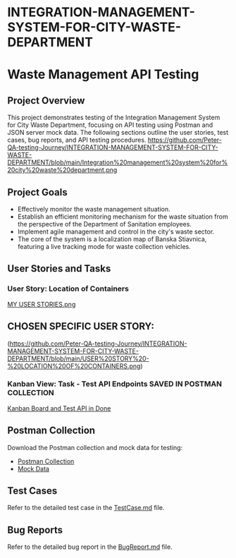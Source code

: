 # INTEGRATION-MANAGEMENT-SYSTEM-FOR-CITY-WASTE-DEPARTMENT

# Waste Management API Testing

## Project Overview

This project demonstrates testing of the Integration Management System for City Waste Department, focusing on API testing using Postman and JSON server mock data. The following sections outline the user stories, test cases, bug reports, and API testing procedures.
https://github.com/Peter-QA-testing-Journey/INTEGRATION-MANAGEMENT-SYSTEM-FOR-CITY-WASTE-DEPARTMENT/blob/main/Integration%20management%20system%20for%20city%20waste%20department.png
## Project Goals
- Effectively monitor the waste management situation.
- Establish an efficient monitoring mechanism for the waste situation from the perspective of the Department of Sanitation employees.
- Implement agile management and control in the city's waste sector.
- The core of the system is a localization map of Banska Stiavnica, featuring a live tracking mode for waste collection vehicles.

## User Stories and Tasks
### User Story: Location of Containers
[MY USER STORIES.png
](https://github.com/Peter-QA-testing-Journey/INTEGRATION-MANAGEMENT-SYSTEM-FOR-CITY-WASTE-DEPARTMENT/blob/main/MY%20USER%20STORIES.png)


## CHOSEN SPECIFIC USER STORY:
(https://github.com/Peter-QA-testing-Journey/INTEGRATION-MANAGEMENT-SYSTEM-FOR-CITY-WASTE-DEPARTMENT/blob/main/USER%20STORY%20-%20LOCATION%20OF%20CONTAINERS.png)



### Kanban View: Task - Test API Endpoints SAVED IN POSTMAN COLLECTION
[Kanban Board and Test API in Done](https://github.com/Peter-QA-testing-Journey/INTEGRATION-MANAGEMENT-SYSTEM-FOR-CITY-WASTE-DEPARTMENT/blob/00e0392d00e7de8101fbf657c8ae9be461ff194c/KANBAN%20BOARD%20AND%20TEST%20API%20IN%20DONE.png)

## Postman Collection
Download the Postman collection and mock data for testing:
- [Postman Collection](PostmanCollection.json)
- [Mock Data](mockData.json)

## Test Cases
Refer to the detailed test case in the [TestCase.md](TestCase.md) file.

## Bug Reports
Refer to the detailed bug report in the [BugReport.md](BugReport.md) file.
